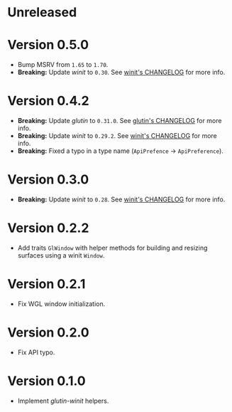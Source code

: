 # Unreleased

# Version 0.5.0

- Bump MSRV from `1.65` to `1.70`.
- **Breaking:** Update _winit_ to `0.30`. See [winit's CHANGELOG](https://github.com/rust-windowing/winit/releases/tag/v0.30.0) for more info.

# Version 0.4.2

- **Breaking:** Update _glutin_ to `0.31.0`. See [glutin's CHANGELOG](https://github.com/rust-windowing/glutin/releases/tag/v0.31.0) for more info.
- **Breaking:** Update _winit_ to `0.29.2`. See [winit's CHANGELOG](https://github.com/rust-windowing/winit/releases/tag/v0.29.2) for more info.
- **Breaking:** Fixed a typo in a type name (`ApiPrefence` -> `ApiPreference`).

# Version 0.3.0

- **Breaking:** Update _winit_ to `0.28`. See [winit's CHANGELOG](https://github.com/rust-windowing/winit/releases/tag/v0.28.0) for more info.

# Version 0.2.2

- Add traits `GlWindow` with helper methods for building and resizing surfaces using a winit `Window`.

# Version 0.2.1

- Fix WGL window initialization.

# Version 0.2.0

- Fix API typo.

# Version 0.1.0

- Implement _glutin-winit_ helpers.
